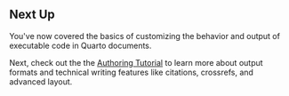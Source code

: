 ## Next Up

You've now covered the basics of customizing the behavior and output of executable code in Quarto documents. 

Next, check out the the [Authoring Tutorial](../authoring/) to learn more about output formats and technical writing features like citations, crossrefs, and advanced layout. 


